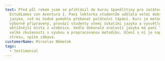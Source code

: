 ```yaml
---
text: Před půl rokem jsem se přihlásil do kurzu španělštiny pro začátečníky
  Estudiamos con Aventura 1. Paní lektorka studentům udělala velmi dobrý úvod do
  jazyka, což mi hodně pomohlo překonat počáteční tápání. Kurs je metodicky
  výborně připravený, provází studenty všemi úskalími jazyka a vysvětluje
  obtížnější místa z učebnice. Vedle dokonalé znalosti jazyka má paní lektorka i
  velké zkušenosti s výukou a propracovanou metodiku. Učení s ní je naprosto bez
  stresu, spíše zábava.
customerName: Miroslav Němeček
tags:
  - testimonial
---
```

